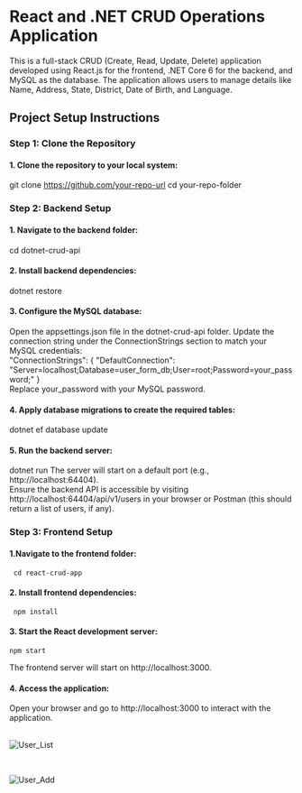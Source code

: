 # React and .NET CRUD Operations Application

This is a full-stack CRUD (Create, Read, Update, Delete) application developed using React.js for the frontend, .NET Core 6 for the backend, and MySQL as the database. The application allows users to manage details like Name, Address, State, District, Date of Birth, and Language.

## Project Setup Instructions

### Step 1: Clone the Repository
#### 1. Clone the repository to your local system:
   git clone https://github.com/your-repo-url
   cd your-repo-folder

### Step 2: Backend Setup
#### 1. Navigate to the backend folder:
   cd dotnet-crud-api
#### 2. Install backend dependencies:
   dotnet restore
#### 3. Configure the MySQL database:
   Open the appsettings.json file in the dotnet-crud-api folder.
   Update the connection string under the ConnectionStrings section to match your MySQL credentials:<br>
   "ConnectionStrings": {
  "DefaultConnection": "Server=localhost;Database=user_form_db;User=root;Password=your_password;"
   }
  <br> Replace your_password with your MySQL password.
#### 4. Apply database migrations to create the required tables:
   dotnet ef database update
#### 5. Run the backend server:
   dotnet run
   The server will start on a default port (e.g., http://localhost:64404).
   <br>Ensure the backend API is accessible by visiting http://localhost:64404/api/v1/users in your browser or Postman (this should return a list of users, if any).

### Step 3: Frontend Setup
#### 1.Navigate to the frontend folder:<br>
     cd react-crud-app
#### 2. Install frontend dependencies:<br>
     npm install
#### 3. Start the React development server:<br>
    npm start
   The frontend server will start on http://localhost:3000.
#### 4. Access the application:
   Open your browser and go to http://localhost:3000 to interact with the application.    
   <br>

   ![User_List](https://github.com/user-attachments/assets/ff0585f1-5e99-454c-9055-2c47fb59ea7a)

   <br>

   ![User_Add](https://github.com/user-attachments/assets/2c17b6ff-b520-4078-b576-5edbf43221a2)




    
